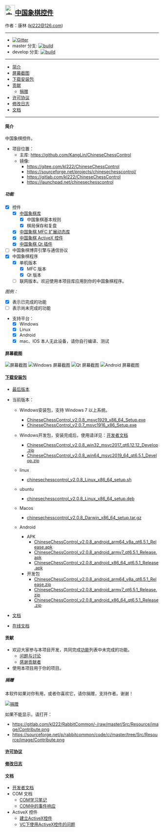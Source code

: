 ## [<img src="Src/Res/Picture/69/bjiang.png" title="中国象棋控件" width="32" height="32"/>中国象棋控件](https://github.com/KangLin/ChineseChessControl)

作者：康林 (kl222@126.com)

------------------------

- [![Gitter](https://badges.gitter.im/ChineseChessControl/community.svg)](https://gitter.im/ChineseChessControl/community?utm_source=badge&utm_medium=badge&utm_campaign=pr-badge)
- master 分支: [![build](https://github.com/KangLin/ChineseChessControl/actions/workflows/build.yml/badge.svg?branch=master)](https://github.com/KangLin/ChineseChessControl/actions/workflows/build.yml)
- develop 分支: [![build](https://github.com/KangLin/ChineseChessControl/actions/workflows/build.yml/badge.svg?branch=develop)](https://github.com/KangLin/ChineseChessControl/actions/workflows/build.yml)

-------------------------

- [简介](#简介)
- [屏幕截图](#屏幕截图)
- [下载安装包](#下载安装包)
- [贡献](#贡献)
  - [捐赠](#捐赠)
- [许可协议](License.md)
- [修改日志](ChangeLog.md)
- [文档](#文档)

-------------------------

#### 简介
中国象棋控件。

- 项目位置：
  + 主库: https://github.com/KangLin/ChineseChessControl
  + 镜像:
    - https://gitee.com/kl222/ChineseChessControl
    - https://sourceforge.net/projects/chinesechesscontrol/
    - https://gitlab.com/kl222/ChineseChessControl
    - https://launchpad.net/chinesechesscontrol

##### 功能
- [x] 控件
  + [x] [中国象棋库](Documents/Developer.md#中国象棋库)
    - [x] 中国象棋基本规则
    - [x] 棋局保存和复盘
  + [x] [中国象棋 MFC 扩展动态库](Documents/Developer.md#中国象棋-MFC-扩展动态库)
  + [x] [中国象棋 ActiveX 控件](ActiveX.md)
  + [x] [中国象棋 Qt 插件](Documents/Developer.md#中国象棋-Qt-插件)
- [ ] 中国象棋博弈引擎与通信协议
- [x] 中国象棋程序
  + [x] 单机版本
      + [x] MFC 版本
      + [x] Qt 版本
  + [ ] 联网版本。欢迎使用本项目库应用到你的中国象棋程序。

*图例：*

+ [x] 表示已完成的功能
+ [ ] 表示尚未完成的功能

- 支持平台：
  + [x] Windows
  + [x] Linux
  + [x] Android
  + [x] mac、IOS 本人无此设备，请你自行编译、测试

#### 屏幕截图

![屏幕截图](Documents/Image/ShotScreen.png "屏幕截图")
![Windows 屏幕截图](Documents/Image/windowsShotScreen.png "Windows 屏幕截图")
![Qt 屏幕截图](Documents/Image/QtShotScreen.png "Qt 屏幕截图")
![Android 屏幕截图](Documents/Image/androidShotScreen.jpg "Android 屏幕截图")

#### [下载安装包](https://github.com/KangLin/ChineseChessControl/releases/latest)
+ [最后版本](https://github.com/KangLin/ChineseChessControl/releases/latest)
+ 当前版本：
  - Windows安装包，支持 Windows 7 以上系统。
    - [ChineseChessControl_v2.0.8_msvc1929_x86_64_Setup.exe](https://github.com/KangLin/ChineseChessControl/releases/download/v2.0.8/ChineseChessControl_v2.0.8_msvc1929_x86_64_Setup.exe)
    - [ChineseChessControl_v2.0.7_msvc1916_x86_Setup.exe](https://github.com/KangLin/ChineseChessControl/releases/download/v2.0.8/ChineseChessControl_v2.0.8_msvc1929_x86_Setup.exe)

  - Windows开发包，安装完成后，使用请详见：[开发者文档](Documents/Developer.md#调试)

    - [ChineseChessControl_v2.0.8_win32_msvc2017_qt6.12.12_Develop.zip](https://github.com/KangLin/ChineseChessControl/releases/download/v2.0.8/ChineseChessControl_v2.0.8_win32_msvc2017_qt6.12.12_Develop.zip)
    - [ChineseChessControl_v2.0.8_win64_msvc2019_64_qt6.5.1_Develop.zip](https://github.com/KangLin/ChineseChessControl/releases/download/v2.0.8/ChineseChessControl_v2.0.8_win64_msvc2019_64_qt6.5.1_Develop.zip)

  - linux
    - [chinesechesscontrol_v2.0.8_Linux_x86_64_setup.sh](https://github.com/KangLin/ChineseChessControl/releases/download/v2.0.8/chinesechesscontrol_v2.0.8_Linux_x86_64_setup.sh)

  - ubuntu
    - [chinesechesscontrol_v2.0.8_Linux_x86_64_setup.deb](https://github.com/KangLin/ChineseChessControl/releases/download/v2.0.8/chinesechesscontrol_v2.0.8_Linux_x86_64_setup.deb)

  - Macos
    - [chinesechesscontrol_v2.0.8_Darwin_x86_64_setup.tar.gz](https://github.com/KangLin/ChineseChessControl/releases/download/v2.0.8/chinesechesscontrol_v2.0.8_Darwin_x86_64_setup.tar.gz)

  - Android
    - APK
      - [ChineseChessControl_v2.0.8_android_arm64_v8a_qt6.5.1_Release.apk](https://github.com/KangLin/ChineseChessControl/releases/download/v2.0.8/ChineseChessControl_v2.0.8_android_arm64_v8a_qt6.5.1_Release.apk)
      - [ChineseChessControl_v2.0.8_android_armv7_qt6.5.1_Release.apk](https://github.com/KangLin/ChineseChessControl/releases/download/v2.0.8/ChineseChessControl_v2.0.8_android_armv7_qt6.5.1_Release.apk)
      - [ChineseChessControl_v2.0.8_android_x86_64_qt6.5.1_Release.apk](https://github.com/KangLin/ChineseChessControl/releases/download/v2.0.8/ChineseChessControl_v2.0.8_android_x86_64_qt6.5.1_Release.apk)
    - 开发包
      - [ChineseChessControl_v2.0.8_android_arm64_v8a_qt6.5.1_Release.zip](https://github.com/KangLin/ChineseChessControl/releases/download/v2.0.8/ChineseChessControl_v2.0.8_android_arm64_v8a_qt6.5.1_Release.zip)
      - [ChineseChessControl_v2.0.8_android_armv7_qt6.5.1_Release.zip](https://github.com/KangLin/ChineseChessControl/releases/download/v2.0.8/ChineseChessControl_v2.0.8_android_armv7_qt6.5.1_Release.zip)
      - [ChineseChessControl_v2.0.8_android_x86_64_qt6.5.1_Release.zip](https://github.com/KangLin/ChineseChessControl/releases/download/v2.0.8/ChineseChessControl_v2.0.8_android_x86_64_qt6.5.1_Release.zip)

+ [文档](https://github.com/KangLin/ChineseChessControl/releases/download/v2.0.8/ChineseChessControl_v2.0.8_document.zip)
+ [在线文档](https://kanglin.github.io/ChineseChessControl/html/index.html)

#### 贡献
- 欢迎大家参与本项目开发，共同完成[功能](#功能)列表中未完成的功能。
  + [问题与讨论](https://github.com/KangLin/ChineseChessControl/issues)
  + [感谢贡献者](https://github.com/KangLin/ChineseChessControl/graphs/contributors)
- 使用本项目用于你的项目。

##### 捐赠
本软件如果对你有用，或者你喜欢它，请你捐赠，支持作者。谢谢！

[![捐赠](https://gitlab.com/kl222/RabbitCommon/-/raw/master/Src/Resource/image/Contribute.png "捐赠")](https://gitlab.com/kl222/RabbitCommon/-/raw/master/Src/Resource/image/Contribute.png "捐赠")

如果不能显示，请打开：
- https://gitlab.com/kl222/RabbitCommon/-/raw/master/Src/Resource/image/Contribute.png
- https://sourceforge.net/p/rabbitcommon/code/ci/master/tree/Src/Resource/image/Contribute.png

#### [许可协议](License.md)
#### [修改日志](ChangeLog.md)
#### 文档
- [开发者文档](Documents/Developer.md)
- COM 文档
  + [COM学习笔记](Documents/COM/COM学习笔记.html)
  + [COM中的事件响应](Documents/COM/COM中的事件响应.html)
- ActiveX 控件
  + [建立ActiveX控件](Documents/ActiveX控件/建立ActiveX控件.html)
  + [VC下使用ActiveX控件的问题](Documents/ActiveX控件/VC下使用ActiveX控件的问题.html)

